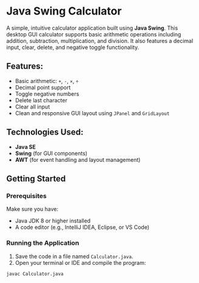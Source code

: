 # Java Swing Calculator

A simple, intuitive calculator application built using **Java Swing**. This desktop GUI calculator supports basic arithmetic operations including addition, subtraction, multiplication, and division. It also features a decimal input, clear, delete, and negative toggle functionality.

## Features:

- Basic arithmetic: `+`, `-`, `×`, `÷`
- Decimal point support
- Toggle negative numbers
- Delete last character
- Clear all input
- Clean and responsive GUI layout using `JPanel` and `GridLayout`

## Technologies Used:

- **Java SE**
- **Swing** (for GUI components)
- **AWT** (for event handling and layout management)

## Getting Started

### Prerequisites

Make sure you have:

- Java JDK 8 or higher installed
- A code editor (e.g., IntelliJ IDEA, Eclipse, or VS Code)

### Running the Application

1. Save the code in a file named `Calculator.java`.
2. Open your terminal or IDE and compile the program:

```bash
javac Calculator.java
